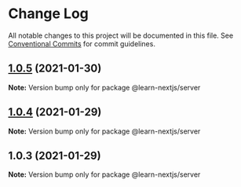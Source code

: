 # Change Log

All notable changes to this project will be documented in this file.
See [Conventional Commits](https://conventionalcommits.org) for commit guidelines.

## [1.0.5](https://github.com/kentotakeuchi/nextjs-blog/compare/v1.0.4...v1.0.5) (2021-01-30)

**Note:** Version bump only for package @learn-nextjs/server





## [1.0.4](https://github.com/kentotakeuchi/nextjs-blog/compare/v1.0.3...v1.0.4) (2021-01-29)

**Note:** Version bump only for package @learn-nextjs/server





## 1.0.3 (2021-01-29)

**Note:** Version bump only for package @learn-nextjs/server
